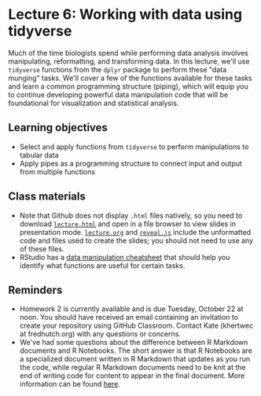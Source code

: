 # Lecture 6: Working with data using tidyverse

Much of the time biologists spend while performing data analysis involves manipulating, reformatting, and transforming data. In this lecture, we'll use `tidyverse` functions from the `dplyr` package to perform these "data munging" tasks. We'll cover a few of the functions available for these tasks and learn a common programming structure (piping), which will equip you to continue developing powerful data manipulation code that will be foundational for visualization and statistical analysis.

## Learning objectives

- Select and apply functions from `tidyverse` to perform manipulations to tabular data
- Apply pipes as a programming structure to connect input and output from multiple functions

## Class materials

- Note that Github does not display `.html` files natively, so you need to download [`lecture.html`](lecture.html) and open in a file browser to view slides in presentation mode. [`lecture.org`](lecture.org) and [`reveal.js`](reveal.js) include the unformatted code and files used to create the slides; you should not need to use any of these files.
- RStudio has a [data manipulation cheatsheet](https://github.com/rstudio/cheatsheets/raw/master/data-transformation.pdf) that should help you identify what functions are useful for certain tasks.

## Reminders

- Homework 2 is currently available and is due Tuesday, October 22 at noon. You should have received an email containing an invitation to create your repository using GitHub Classroom. Contact Kate (khertwec at fredhutch.org) with any questions or concerns.
- We've had some questions about the difference between R Markdown documents and R Notebooks. The short answer is that R Notebooks are a specialized document written in R Markdown that updates as you run the code, while regular R Markdown documents need to be knit at the end of writing code for content to appear in the final document. More information can be found [here](http://uc-r.github.io/r_notebook). 
